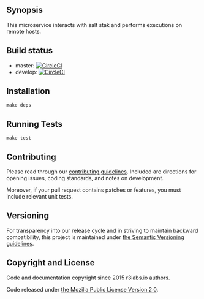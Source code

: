 ## Synopsis

This microservice interacts with salt stak and performs executions on remote hosts.

## Build status

* master: [![CircleCI](https://circleci.com/gh/ErnestIO/execution-builder/tree/master.svg?style=svg)](https://circleci.com/gh/ErnestIO/execution-builder/tree/master)
* develop: [![CircleCI](https://circleci.com/gh/ErnestIO/execution-builder/tree/develop.svg?style=svg)](https://circleci.com/gh/ErnestIO/execution-builder/tree/develop)

## Installation

```
make deps
```

## Running Tests

```
make test
```

## Contributing

Please read through our
[contributing guidelines](CONTRIBUTING.md).
Included are directions for opening issues, coding standards, and notes on
development.

Moreover, if your pull request contains patches or features, you must include
relevant unit tests.

## Versioning

For transparency into our release cycle and in striving to maintain backward
compatibility, this project is maintained under [the Semantic Versioning guidelines](http://semver.org/).

## Copyright and License

Code and documentation copyright since 2015 r3labs.io authors.

Code released under
[the Mozilla Public License Version 2.0](LICENSE).
